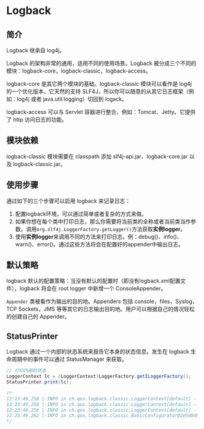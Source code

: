 # Logback

## 简介
Logback 继承自 log4j。

Logback 的架构非常的通用，适用不同的使用场景。Logback 被分成三个不同的模块：logback-core，logback-classic，logback-access。

logback-core 是其它两个模块的基础。logback-classic 模块可以看作是 log4j 的一个优化版本，它天然的支持 SLF4J，所以你可以随意的从其它日志框架（例如：log4j 或者 java.util.logging）切回到 logack。

logback-access 可以与 Servlet 容器进行整合，例如：Tomcat、Jetty。它提供了 http 访问日志的功能。

## 模块依赖
logback-classic 模块需要在 classpath 添加 slf4j-api.jar、logback-core.jar 以及 logback-classic.jar。

## 使用步骤
通过如下的三个步骤可以启用 logback 来记录日志：
1. 配置logback环境，可以通过简单或者复杂的方式来做。
2. 如果你想在每个类中打印日志，那么你需要将当前类的全称或者当前类当作参数，调用`org.slf4j.LoggerFactory.getLogger()`方法获取**实例logger**。
3. 使用**实例logger**来调用不同的方法来打印日志。例：debug()、info()、warn()、error()。通过这些方法将会在配置好的appender中输出日志。

## 默认策略
logback 默认的配置策略：当没有默认的配置时（即没有logback.xml配置文件），logback 将会在 root logger 中新增一个 ConsoleAppender。

`Appender` 类被看作为输出的目的地。Appenders 包括 console，files，Syslog，TCP Sockets，JMS 等等其它的日志输出目的地。用户可以根据自己的情况轻松的创建自己的 Appender。

## StatusPrinter
Logback 通过一个内部的状态系统来报告它本身的状态信息。发生在 logback 生命周期中的事件可以通过 StatusManager 来获取。
```Java
// 打印内部的状态
LoggerContext lc = (LoggerContext)LoggerFactory.getILoggerFactory();
StatusPrinter.print(lc);

/*
12:23:49,258 |-INFO in ch.qos.logback.classic.LoggerContext[default] - Could NOT find resource [logback-test.xml]
12:23:49,258 |-INFO in ch.qos.logback.classic.LoggerContext[default] - Could NOT find resource [logback.groovy]
12:23:49,258 |-INFO in ch.qos.logback.classic.LoggerContext[default] - Could NOT find resource [logback.xml]
12:23:49,262 |-INFO in ch.qos.logback.classic.BasicConfigurator@2e5d6d97 - Setting up default configuration.
*/
```